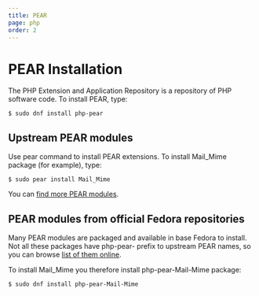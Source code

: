 ```yaml
---
title: PEAR
page: php
order: 2
---
```


# PEAR Installation


The PHP Extension and Application Repository is a repository of PHP software code.
To install PEAR, type:

```
$ sudo dnf install php-pear
```

## Upstream PEAR modules
Use pear command to install PEAR extensions. To install Mail_Mime package (for example), type:

```
$ sudo pear install Mail_Mime
```
You can [find more PEAR modules](http://pear.php.net/packages.php).


## PEAR modules from official Fedora repositories
Many PEAR modules are packaged and available in base Fedora to install. Not all these packages have php-pear- prefix to upstream PEAR names, so you can browse [list of them online](http://rpms.remirepo.net/rpmphp/rpm.php?type=pear).

To install Mail_Mime you therefore install php-pear-Mail-Mime package:

```
$ sudo dnf install php-pear-Mail-Mime
```
